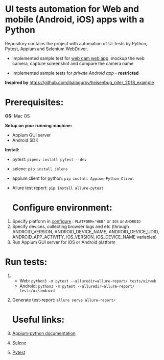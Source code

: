 # UI tests automation for Web and mobile (Android, iOS) apps with a Python

Repository contains the project with automation of UI Tests by Python, Pytest, Appium and Selenium WebDriver.
 - Implemented sample test for [web cam web app](https://webcammictest.com/): mockup the web camera, capture screenshot and compare the camera name

 - Implemented sample tests for *private Android app* - **restricted**

**Inspired by** https://github.com/ibalagurov/heisenbug_piter_2018_example

  # Prerequisites:
**OS:** Mac OS

**Setup on your running machine:**
* Appium GUI server
* Android SDK

**Install:**
* pytest: `pipenv install pytest --dev`
* selene: `pip install selene`
* appium client for python: `pip install Appium-Python-Client`
* Allure test report:  `pip install allure-pytest`

   # Configure environment:
1. Specify  platform in [configure](config/test_run.py) : `PLATFORM='WEB'` or `IOS` or `ANDROID`
2. Specify devices, collecting browser logs and etc 
(through ANDROID_VERSION, ANDROID_DEVICE_NAME, ANDROID_DEVICE_UDID, ANDROID_APP_ACTIVITY, IOS_VERSION, IOS_DEVICE_NAME variables)
3.  Run Appium GUI server for iOS or Android platform

   # Run tests:
1. - Web: `python3 -m pytest --alluredir=allure-report/ tests/ui/web`
   - Android: `python3 -m pytest --alluredir=allure-report/ tests/ui/android`

2. Generate test-report: `allure serve allure-report/`

   # Useful links:
1. [Appium-python documentation](https://github.com/appium/python-client)
2. [Selene](https://github.com/yashaka/selene)
3. [Pytest](https://docs.pytest.org/en/latest/)
